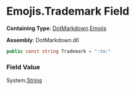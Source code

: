 # Emojis\.Trademark Field

**Containing Type**: [DotMarkdown](../../README.md)\.[Emojis](../README.md)

**Assembly**: DotMarkdown\.dll

```csharp
public const string Trademark = ":tm:"
```

### Field Value

System\.[String](https://docs.microsoft.com/en-us/dotnet/api/system.string)